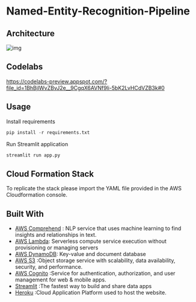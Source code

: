 # Named-Entity-Recognition-Pipeline



## Architecture

![img](https://lh6.googleusercontent.com/G_EQC844Ensy9Qu8EVkMpjvoelMUQrunEpr3LcWaOvkHMkEEyPj40A3RH9Ei-J3ordSJnrsePMGNNAcMVqqQsHRdXFoLzM1CXIZH1RNetl5pcrVZFNKX0UM8AV9z-YUhh606UsUrSS1eOv0MqbW9VHznpjDX2rl3BcgQbJEhWJrwK2Ol)

## Codelabs

https://codelabs-preview.appspot.com/?file_id=1BhBjlWvZBvJ2e__9CgqX6AVNf9li-5bK2LvHCdVZB3k#0



## Usage

Install requirements

```python
pip install -r requirements.txt
```

Run Streamlit application

```python
streamlit run app.py
```



## Cloud Formation Stack

To replicate the stack please import the YAML file provided in the AWS Cloudformation console.

## Built With

- [AWS Comprehend](https://aws.amazon.com/comprehend/) : NLP service that uses machine learning to find insights and relationships in text.
- [AWS Lambda](https://aws.amazon.com/lambda/): Serverless compute service execution without provisioning or managing servers
- [AWS DynamoDB](https://aws.amazon.com/dynamodb/): Key-value and document database
- [AWS S3](https://aws.amazon.com/s3/) :Object storage service with scalability, data availability, security, and performance.
- [AWS Cognito](https://aws.amazon.com/cognito/) :Service for authentication, authorization, and user management for web & mobile apps.
- [Streamlit](https://www.streamlit.io/) :The fastest way to build and share data apps
- [Heroku](https://www.heroku.com/) :Cloud Application Platform used to host the website.